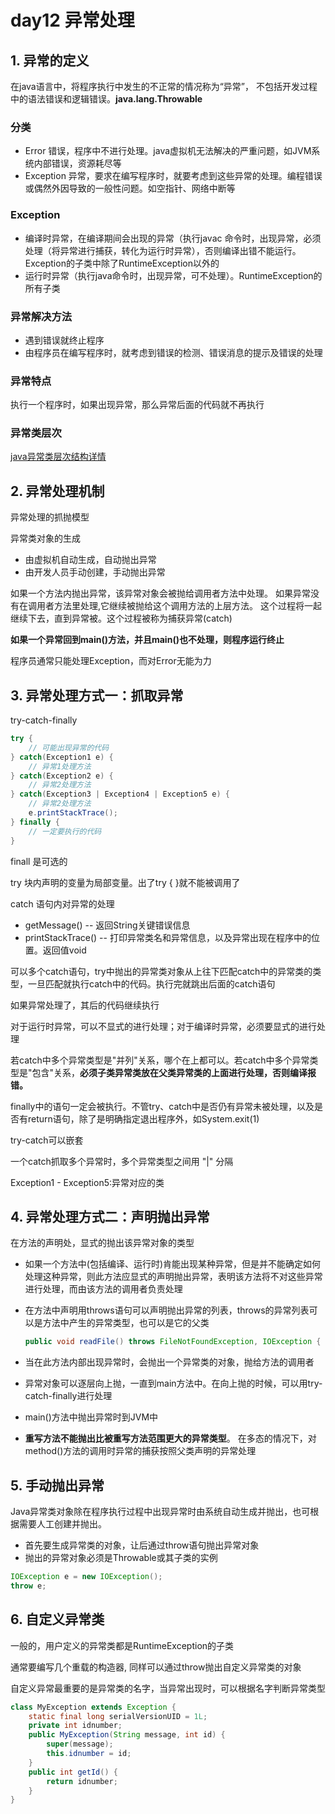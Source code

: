 day12 异常处理
==



## 1. 异常的定义

在java语言中，将程序执行中发生的不正常的情况称为“异常”， 不包括开发过程中的语法错误和逻辑错误。**java.lang.Throwable**



### 分类

* Error 错误，程序中不进行处理。java虚拟机无法解决的严重问题，如JVM系统内部错误，资源耗尽等
* Exception 异常，要求在编写程序时，就要考虑到这些异常的处理。编程错误或偶然外因导致的一般性问题。如空指针、网络中断等



### Exception

* 编译时异常，在编译期间会出现的异常（执行javac 命令时，出现异常，必须处理（将异常进行捕获，转化为运行时异常），否则编译出错不能运行。Exception的子类中除了RuntimeException以外的
* 运行时异常（执行java命令时，出现异常，可不处理）。RuntimeException的所有子类
    



### 异常解决方法

* 遇到错误就终止程序
* 由程序员在编写程序时，就考虑到错误的检测、错误消息的提示及错误的处理



### 异常特点

执行一个程序时，如果出现异常，那么异常后面的代码就不再执行



### 异常类层次

[java异常类层次结构详情](./java异常类层次.md)



## 2. 异常处理机制

异常处理的抓抛模型

异常类对象的生成
- 由虚拟机自动生成，自动抛出异常
- 由开发人员手动创建，手动抛出异常

如果一个方法内抛出异常，该异常对象会被抛给调用者方法中处理。  如果异常没有在调用者方法里处理,它继续被抛给这个调用方法的上层方法。  这个过程将一起继续下去，直到异常被。这个过程被称为捕获异常(catch)

**如果一个异常回到main()方法，并且main()也不处理，则程序运行终止**

程序员通常只能处理Exception，而对Error无能为力





## 3. 异常处理方式一：抓取异常

try-catch-finally
```java
try {
    // 可能出现异常的代码
} catch(Exception1 e) {
    // 异常1处理方法
} catch(Exception2 e) {
    // 异常2处理方法
} catch(Exception3 | Exception4 | Exception5 e) {
    // 异常2处理方法
    e.printStackTrace();
} finally {
    // 一定要执行的代码
}

```


finall 是可选的

try 块内声明的变量为局部变量。出了try { }就不能被调用了

catch 语句内对异常的处理
- getMessage()    -- 返回String关键错误信息
- printStackTrace()    -- 打印异常类名和异常信息，以及异常出现在程序中的位置。返回值void

可以多个catch语句，try中抛出的异常类对象从上往下匹配catch中的异常类的类型，一旦匹配就执行catch中的代码。执行完就跳出后面的catch语句

如果异常处理了，其后的代码继续执行

对于运行时异常，可以不显式的进行处理；对于编译时异常，必须要显式的进行处理

若catch中多个异常类型是"并列"关系，哪个在上都可以。若catch中多个异常类型是"包含"关系，**必须子类异常类放在父类异常类的上面进行处理，否则编译报错。**

finally中的语句一定会被执行。不管try、catch中是否仍有异常未被处理，以及是否有return语句，除了是明确指定退出程序外，如System.exit(1)

try-catch可以嵌套

一个catch抓取多个异常时，多个异常类型之间用 "|" 分隔

Exception1 - Exception5:异常对应的类



## 4. 异常处理方式二：声明抛出异常

在方法的声明处，显式的抛出该异常对象的类型

* 如果一个方法中(包括编译、运行时)肯能出现某种异常，但是并不能确定如何处理这种异常，则此方法应显式的声明抛出异常，表明该方法将不对这些异常进行处理，而由该方法的调用者负责处理

* 在方法中声明用throws语句可以声明抛出异常的列表，throws的异常列表可以是方法中产生的异常类型，也可以是它的父类

  ```java
  public void readFile() throws FileNotFoundException, IOException { }
  ```

* 当在此方法内部出现异常时，会抛出一个异常类的对象，抛给方法的调用者

* 异常对象可以逐层向上抛，一直到main方法中。在向上抛的时候，可以用try-catch-finally进行处理

* main()方法中抛出异常时到JVM中

* **重写方法不能抛出比被重写方法范围更大的异常类型**。 在多态的情况下，对method()方法的调用时异常的捕获按照父类声明的异常处理



## 5. 手动抛出异常

Java异常类对象除在程序执行过程中出现异常时由系统自动生成并抛出，也可根据需要人工创建并抛出。
+ 首先要生成异常类的对象，让后通过throw语句抛出异常对象
+ 抛出的异常对象必须是Throwable或其子类的实例

```JAVA
IOException e = new IOException();
throw e;
```



## 6. 自定义异常类

一般的，用户定义的异常类都是RuntimeException的子类

通常要编写几个重载的构造器, 同样可以通过throw抛出自定义异常类的对象

自定义异常最重要的是异常类的名字，当异常出现时，可以根据名字判断异常类型

```java
class MyException extends Exception {
   	static final long serialVersionUID = 1L;
	private int idnumber;
 	public MyException(String message, int id) {
		super(message);
		this.idnumber = id;
 	} 
	public int getId() {
		return idnumber;
 	}
}
```

